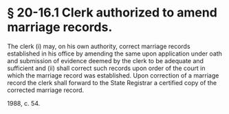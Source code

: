 # § 20-16.1 Clerk authorized to amend marriage records.

<p>The clerk (i) may, on his own authority, correct marriage records established in his office by amending the same upon application under oath and submission of evidence deemed by the clerk to be adequate and sufficient and (ii) shall correct such records upon order of the court in which the marriage record was established. Upon correction of a marriage record the clerk shall forward to the State Registrar a certified copy of the corrected marriage record.</p><p>1988, c. 54.</p>